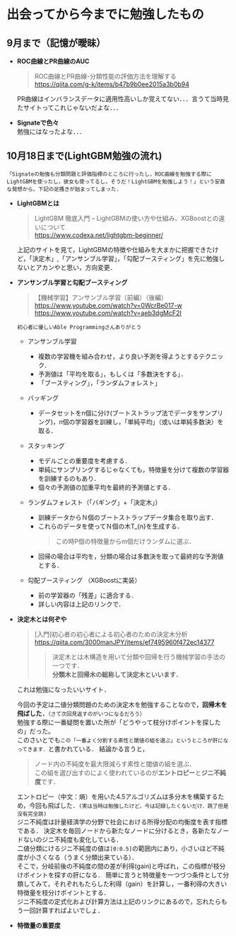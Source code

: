 # 出会ってから今までに勉強したもの  
## 9月まで（記憶が曖昧）  
* **ROC曲線とPR曲線のAUC** 
  > ROC曲線とPR曲線-分類性能の評価方法を理解する  
  > https://qiita.com/g-k/items/b47b9b0ee2015a3b0b94  
  
  PR曲線はインバランスデータに適用性高いしか覚えてない．．．言うて当時見たサイトってこれじゃないだよな．．．
* **Signateで色々**   
  勉強にはなったよな．．．
## 10月18日まで(LightGBM勉強の流れ)  
  `「Signateの勉強も分類問題と評価指標のところに行ったし，ROC曲線を勉強する際にLightGBMを使ったし，彼女も使ってるし，そうだ！LightGBMを勉強しよう！」という安直な発想から，下記の足搔きが始まってしまった.` 
* **LightGBMとは**  
  > LightGBM 徹底入門 – LightGBMの使い方や仕組み、XGBoostとの違いについて  
  > https://www.codexa.net/lightgbm-beginner/

  上記のサイトを見て，LightGBMの特徴や仕組みを大まかに把握できたけど，「決定木」,「アンサンブル学習」，「勾配ブースティング」を先に勉強しないとアカンやと思い，方向変更．

* **アンサンブル学習と勾配ブースティング** 
  >【機械学習】アンサンブル学習（前編）（後編）
  > https://www.youtube.com/watch?v=0WcrBe017-w  
  > https://www.youtube.com/watch?v=aeb3dgMcF2I
  
  `初心者に優しいAble Programmingさんありがとう`  
  * アンサンブル学習  
    * 複数の学習機を組み合わせ，より良い予測を得ようとするテクニック．  
    * 予測値は「平均を取る」，もしくは「多数決をする」．  
    * 「ブースティング」，「ランダムフォレスト」  

  * バッギング  
    * データセットをn個に分け(ブートストラップ法でデータをサンプリング)，n個の学習器を訓練し，「単純平均」（或いは単純多数決）を取る．

  * スタッキング  
    * モデルごとの重要度を考慮する．  
    * 単純にサンプリングするじゃなくても，特徴量を分けて複数の学習器を訓練するのもあり．
    * 個々の予測値の加重平均を最終的予測値とする．
    
  * ランダムフォレスト（「バギング」+「決定木」）  
    * 訓練データからＮ個のブートストラップデータ集合を取り出す．
    * これらのデータを使ってＮ個の木T_{n}を生成する．  
      > この時P個の特徴量からm個だけランダムに選ぶ．
    * 回帰の場合は平均を，分類の場合は多数決を取って最終的な予測値とする．  
    
  * 勾配ブースティング （XGBoostに実装）
    * 前の学習器の「残差」に適合する．
    * 詳しい内容は上記のリンクで．    
  
* **決定木とは何ぞや**  
  > [入門]初心者の初心者による初心者のための決定木分析  
  > https://qiita.com/3000manJPY/items/ef7495960f472ec14377  
  >> 決定木とは木構造を用いて分類や回帰を行う機械学習の手法の一つです．  
  >> **分類木と回帰木の総称して決定木といいます．**   
  
  これは勉強になったいいサイト．
  
  今回の予定は二値分類問題のための決定木を勉強することなので，**回帰木を飛ばした．**`（さて次回見返すのがいつになるだろう）`  
  勉強する際に一番疑問を置いた所が「どうやって枝分けポイントを探したの」だった。  
  このさいとでも`この「一番よく分割する素性と閾値の組を選ぶ」というところが肝になってきます．`と書かれている．
  結論かる言うと，  
  > ノード内の不純度を最大限減らす素性と閾値の組を選ぶ．  
  > この組を選び出すのによく使われているのが**エントロピー**と**ジニ不純度**です．  
  
  エントロピー（中文：熵）を用いた4.5アルゴリズムは多分木を構築するため，今回も飛ばした．`(実は当時は勉強したけど，今は記録したくないだけ．跳了但是没有完全跳)`   
  ジニ不純度は計量経済学の分野で社会における所得分配の均衡度を表す指標である．
  決定木を毎回ノードから新たなノードに分けるとき，各新たなノードないのジニ不純度も変化している．  
  二値分類にけるジニ不純度の値は`[0:0.5]`の範囲内にあり，小さいほど不純度が小さくなる（うまく分類出来ている）．  
  そこで，分岐前後の不純度の間の差が利得(gain)と呼ばれ，この指標が枝分けポイントを探すの肝になる．
  簡単に言うと特徴量を一つづつ条件として分類してみて，それぞれもたらした利得（gain）を計算し，一番利得の大きい特徴量を枝分けポイントとする．  
  ジニ不純度の定式化および計算方法は上記のリンクにあるので，忘れたらもう一回計算すればよいでしょ．
  
* **特徴量の重要度**
